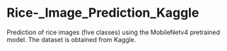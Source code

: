 # Rice-_Image_Prediction_Kaggle
Prediction of rice images (five classes) using the MobileNetv4 pretrained model. The dataset is obtained from Kaggle. 
